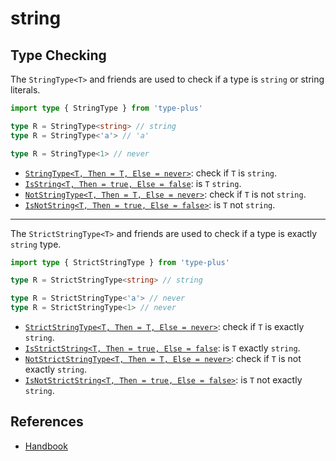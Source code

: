 # string

## Type Checking

The `StringType<T>` and friends are used to check if a type is `string` or string literals.

```ts
import type { StringType } from 'type-plus'

type R = StringType<string> // string
type R = StringType<'a'> // 'a'

type R = StringType<1> // never
```

- [`StringType<T, Then = T, Else = never>`](string_type.ts#L18): check if `T` is `string`.
- [`IsString<T, Then = true, Else = false`](string_type.ts#L35): is `T` `string`.
- [`NotStringType<T, Then = T, Else = never>`](string_type.ts#L52): check if `T` is not `string`.
- [`IsNotString<T, Then = true, Else = false>`](string_type.ts#L69): is `T` not `string`.

---

The `StrictStringType<T>` and friends are used to check if a type is exactly `string` type.

```ts
import type { StrictStringType } from 'type-plus'

type R = StrictStringType<string> // string

type R = StrictStringType<'a'> // never
type R = StrictStringType<1> // never
```

- [`StrictStringType<T, Then = T, Else = never>`](strict_string_type.ts#L18): check if `T` is exactly `string`.
- [`IsStrictString<T, Then = true, Else = false`](strict_string_type.ts#L35): is `T` exactly `string`.
- [`NotStrictStringType<T, Then = T, Else = never>`](strict_string_type.ts#L52): check if `T` is not exactly `string`.
- [`IsNotStrictString<T, Then = true, Else = false>`](strict_string_type.ts#L69): is `T` not exactly `string`.

## References

- [Handbook]

[handbook]: https://www.typescriptlang.org/docs/handbook/2/everyday-types.html#the-primitives-string-number-and-boolean
